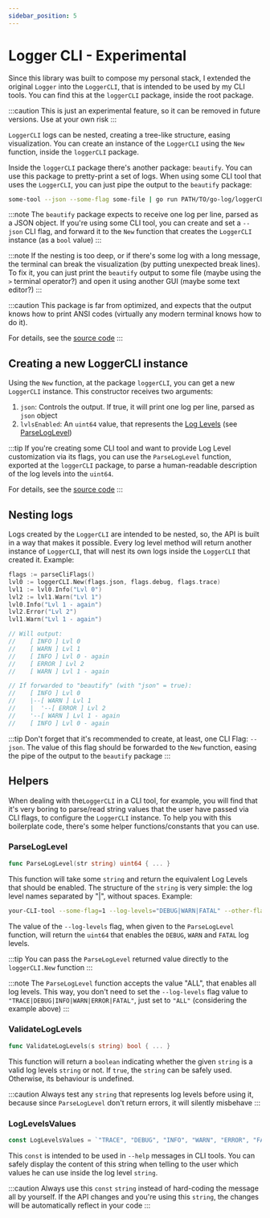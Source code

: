 ```yaml
---
sidebar_position: 5
---
```


# Logger CLI - Experimental

Since this library was built to compose my personal stack, I extended the original `Logger` into the `LoggerCLI`, that is
intended to be used by my CLI tools. You can find this at the `loggerCLI` package, inside the root package. 

:::caution
This is just an experimental feature, so it can be removed in future versions. Use at your own risk
:::

`LoggerCLI` logs can be nested, creating a tree-like structure, easing visualization. You can create an instance of the `LoggerCLI` using the `New` function, inside the `loggerCLI` package.

Inside the `loggerCLI` package there's another package: `beautify`. You can use this package to pretty-print a set of logs.
When using some CLI tool that uses the `LoggerCLI`, you can just pipe the output to the `beautify` package:

```sh
some-tool --json --some-flag some-file | go run PATH/TO/go-log/loggerCLI/beautify
```

:::note
The `beautify` package expects to receive one log per line, parsed as a JSON object. If you're using some CLI tool, you
can create and set a `--json` CLI flag, and forward it to the `New` function that creates the `LoggerCLI` instance (as a
`bool` value)
:::

:::note
If the nesting is too deep, or if there's some log with a long message, the terminal can break the visualization (by putting
unexpected break lines). To fix it, you can just print the `beautify` output to some file (maybe using the `>` terminal operator?)
and open it using another GUI (maybe some text editor?)
:::

:::caution
This package is far from optimized, and expects that the output knows how to print ANSI codes (virtually any modern terminal
knows how to do it). 

For details, see the [source code](https://github.com/mathbalduino/go-log/tree/main/loggerCLI)
:::

## Creating a new LoggerCLI instance

Using the `New` function, at the package `loggerCLI`, you can get a new `LoggerCLI` instance. This constructor receives 
two arguments: 

1. `json`: Controls the output. If true, it will print one log per line, parsed as `json` object
2. `lvlsEnabled`: An `uint64` value, that represents the [Log Levels](../basic-concepts/log_levels.md) (see [ParseLogLevel](#parseloglevel))

:::tip
If you're creating some CLI tool and want to provide Log Level customization via its flags, you can use the `ParseLogLevel`
function, exported at the `loggerCLI` package, to parse a human-readable description of the log levels into the `uint64`.

For details, see the [source code](https://github.com/mathbalduino/go-log/blob/3a15937d71e4d2ae6519989ac505fffe80365202/loggerCLI/util.go#L28)
:::

## Nesting logs

Logs created by the `LoggerCLI` are intended to be nested, so, the API is built in a way that makes it possible. Every 
log level method will return another instance of `LoggerCLI`, that will nest its own logs inside the `LoggerCLI` that 
created it. Example:

```go
flags := parseCliFlags()
lvl0 := loggerCLI.New(flags.json, flags.debug, flags.trace)
lvl1 := lvl0.Info("Lvl 0")
lvl2 := lvl1.Warn("Lvl 1")
lvl0.Info("Lvl 1 - again")
lvl2.Error("Lvl 2")
lvl1.Warn("Lvl 1 - again")

// Will output:
//    [ INFO ] Lvl 0
//    [ WARN ] Lvl 1
//    [ INFO ] Lvl 0 - again
//    [ ERROR ] Lvl 2
//    [ WARN ] Lvl 1 - again

// If forwarded to "beautify" (with "json" = true):
//    [ INFO ] Lvl 0
//    |--[ WARN ] Lvl 1
//    |  '--[ ERROR ] Lvl 2
//    '--[ WARN ] Lvl 1 - again
//    [ INFO ] Lvl 0 - again
```

:::tip
Don't forget that it's recommended to create, at least, one CLI Flag: `--json`. The value of this flag should be forwarded 
to the `New` function, easing the pipe of the output to the `beautify` package
:::

## Helpers

When dealing with the`LoggerCLI` in a CLI tool, for example, you will find that it's very boring to parse/read string
values that the user have passed via CLI flags, to configure the `LoggerCLI` instance. To help you with this boilerplate
code, there's some helper functions/constants that you can use.

### ParseLogLevel

```go
func ParseLogLevel(str string) uint64 { ... }
```

This function will take some `string` and return the equivalent Log Levels that should be enabled. The structure of the
`string` is very simple: the log level names separated by "|", without spaces. Example:

```sh
your-CLI-tool --some-flag=1 --log-levels="DEBUG|WARN|FATAL" --other-flag="some string"
```

The value of the `--log-levels` flag, when given to the `ParseLogLevel` function, will return the `uint64` that enables
the `DEBUG`, `WARN` and `FATAL` log levels.

:::tip
You can pass the `ParseLogLevel` returned value directly to the `loggerCLI.New` function
:::

:::note
The `ParseLogLevel` function accepts the value "ALL", that enables all log levels. This way, you don't need to set the
`--log-levels` flag value to `"TRACE|DEBUG|INFO|WARN|ERROR|FATAL"`, just set to `"ALL"` (considering the example above)
:::

### ValidateLogLevels

```go
func ValidateLogLevels(s string) bool { ... }
```

This function will return a `boolean` indicating whether the given `string` is a valid log levels `string` or not. If
`true`, the `string` can be safely used. Otherwise, its behaviour is undefined.

:::caution
Always test any `string` that represents log levels before using it, because since `ParseLogLevel` don't return errors,
it will silently misbehave
:::

### LogLevelsValues

```go
const LogLevelsValues = `"TRACE", "DEBUG", "INFO", "WARN", "ERROR", "FATAL", "ALL"`
```

This `const` is intended to be used in `--help` messages in CLI tools. You can safely display the content of this string
when telling to the user which values he can use inside the log level `string`. 

:::caution
Always use this `const` `string` instead of hard-coding the message all by yourself. If the API changes and you're using
this `string`, the changes will be automatically reflect in your code
:::

